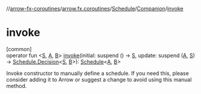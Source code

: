 //[arrow-fx-coroutines](../../../../index.md)/[arrow.fx.coroutines](../../index.md)/[Schedule](../index.md)/[Companion](index.md)/[invoke](invoke.md)

# invoke

[common]\
operator fun &lt;[S](invoke.md), [A](invoke.md), [B](invoke.md)&gt; [invoke](invoke.md)(initial: suspend () -&gt; [S](invoke.md), update: suspend ([A](invoke.md), [S](invoke.md)) -&gt; [Schedule.Decision](../-decision/index.md)&lt;[S](invoke.md), [B](invoke.md)&gt;): [Schedule](../index.md)&lt;[A](invoke.md), [B](invoke.md)&gt;

Invoke constructor to manually define a schedule. If you need this, please consider adding it to Arrow or suggest a change to avoid using this manual method.
